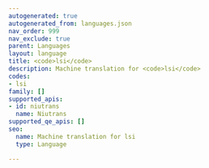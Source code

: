 ```yaml
---
autogenerated: true
autogenerated_from: languages.json
nav_order: 999
nav_exclude: true
parent: Languages
layout: language
title: <code>lsi</code>
description: Machine translation for <code>lsi</code>
codes:
- lsi
family: []
supported_apis:
- id: niutrans
  name: Niutrans
supported_qe_apis: []
seo:
  name: Machine translation for lsi
  type: Language

---
```


